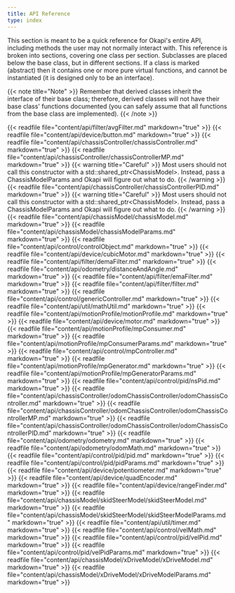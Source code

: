 ```yaml
---
title: API Reference
type: index
---
```


This section is meant to be a quick reference for Okapi's entire API, including methods the user may not normally interact with. This reference is broken into sections, covering one class per section. Subclasses are placed below the base class, but in different sections. If a class is marked (abstract) then it contains one or more pure virtual functions, and cannot be instantiated (it is designed only to be an interface).

{{< note title="Note" >}}
Remember that derived classes inherit the interface of their base class; therefore, derived classes will not have their base class' functions documented (you can safely assume that all functions from the base class are implemented).
{{< /note >}}

{{< readfile file="content/api/filter/avgFilter.md" markdown="true" >}}
{{< readfile file="content/api/device/button.md" markdown="true" >}}
{{< readfile file="content/api/chassisController/chassisController.md" markdown="true" >}}
{{< readfile file="content/api/chassisController/chassisControllerMP.md" markdown="true" >}}
{{< warning title="Careful" >}}
Most users should not call this constructor with a std::shared_ptr&lt;ChassisModel&gt;. Instead, pass a ChassisModelParams and Okapi will figure out what to do.
{{< /warning >}}
{{< readfile file="content/api/chassisController/chassisControllerPID.md" markdown="true" >}}
{{< warning title="Careful" >}}
Most users should not call this constructor with a std::shared_ptr&lt;ChassisModel&gt;. Instead, pass a ChassisModelParams and Okapi will figure out what to do.
{{< /warning >}}
{{< readfile file="content/api/chassisModel/chassisModel.md" markdown="true" >}}
{{< readfile file="content/api/chassisModel/chassisModelParams.md" markdown="true" >}}
{{< readfile file="content/api/control/controlObject.md" markdown="true" >}}
{{< readfile file="content/api/device/cubicMotor.md" markdown="true" >}}
{{< readfile file="content/api/filter/demaFilter.md" markdown="true" >}}
{{< readfile file="content/api/odometry/distanceAndAngle.md" markdown="true" >}}
{{< readfile file="content/api/filter/emaFilter.md" markdown="true" >}}
{{< readfile file="content/api/filter/filter.md" markdown="true" >}}
{{< readfile file="content/api/control/genericController.md" markdown="true" >}}
{{< readfile file="content/api/util/mathUtil.md" markdown="true" >}}
{{< readfile file="content/api/motionProfile/motionProfile.md" markdown="true" >}}
{{< readfile file="content/api/device/motor.md" markdown="true" >}}
{{< readfile file="content/api/motionProfile/mpConsumer.md" markdown="true" >}}
{{< readfile file="content/api/motionProfile/mpConsumerParams.md" markdown="true" >}}
{{< readfile file="content/api/control/mpController.md" markdown="true" >}}
{{< readfile file="content/api/motionProfile/mpGenerator.md" markdown="true" >}}
{{< readfile file="content/api/motionProfile/mpGeneratorParams.md" markdown="true" >}}
{{< readfile file="content/api/control/pid/nsPid.md" markdown="true" >}}
{{< readfile file="content/api/chassisController/odomChassisController/odomChassisController.md" markdown="true" >}}
{{< readfile file="content/api/chassisController/odomChassisController/odomChassisControllerMP.md" markdown="true" >}}
{{< readfile file="content/api/chassisController/odomChassisController/odomChassisControllerPID.md" markdown="true" >}}
{{< readfile file="content/api/odometry/odometry.md" markdown="true" >}}
{{< readfile file="content/api/odometry/odomMath.md" markdown="true" >}}
{{< readfile file="content/api/control/pid/pid.md" markdown="true" >}}
{{< readfile file="content/api/control/pid/pidParams.md" markdown="true" >}}
{{< readfile file="content/api/device/potentiometer.md" markdown="true" >}}
{{< readfile file="content/api/device/quadEncoder.md" markdown="true" >}}
{{< readfile file="content/api/device/rangeFinder.md" markdown="true" >}}
{{< readfile file="content/api/chassisModel/skidSteerModel/skidSteerModel.md" markdown="true" >}}
{{< readfile file="content/api/chassisModel/skidSteerModel/skidSteerModelParams.md" markdown="true" >}}
{{< readfile file="content/api/util/timer.md" markdown="true" >}}
{{< readfile file="content/api/control/velMath.md" markdown="true" >}}
{{< readfile file="content/api/control/pid/velPid.md" markdown="true" >}}
{{< readfile file="content/api/control/pid/velPidParams.md" markdown="true" >}}
{{< readfile file="content/api/chassisModel/xDriveModel/xDriveModel.md" markdown="true" >}}
{{< readfile file="content/api/chassisModel/xDriveModel/xDriveModelParams.md" markdown="true" >}}
